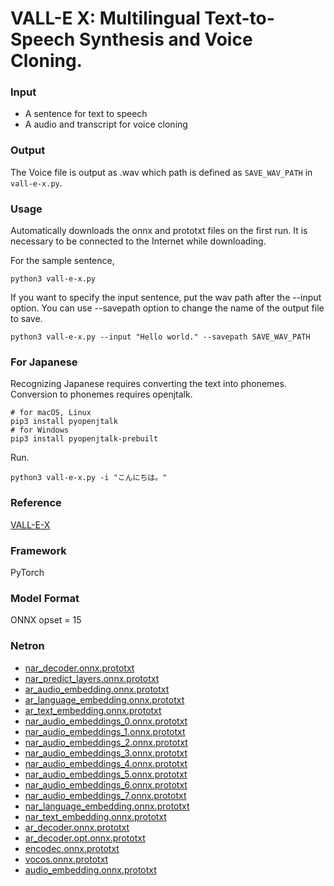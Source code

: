 # VALL-E X: Multilingual Text-to-Speech Synthesis and Voice Cloning.

### Input
- A sentence for text to speech
- A audio and transcript for voice cloning

### Output
The Voice file is output as .wav which path is defined as `SAVE_WAV_PATH` in `vall-e-x.py`.  

### Usage
Automatically downloads the onnx and prototxt files on the first run. It is necessary to be connected to the Internet while downloading.

For the sample sentence,
```
python3 vall-e-x.py 
```

If you want to specify the input sentence, put the wav path after the --input option.
You can use --savepath option to change the name of the output file to save.

```
python3 vall-e-x.py --input "Hello world." --savepath SAVE_WAV_PATH
```

### For Japanese

Recognizing Japanese requires converting the text into phonemes. Conversion to phonemes requires openjtalk.

```
# for macOS, Linux
pip3 install pyopenjtalk
# for Windows
pip3 install pyopenjtalk-prebuilt
```

Run.

```
python3 vall-e-x.py -i "こんにちは。"
```

### Reference
[VALL-E-X](https://github.com/Plachtaa/VALL-E-X)

### Framework
PyTorch

### Model Format
ONNX opset = 15

### Netron

- [nar_decoder.onnx.prototxt](https://netron.app/?url=https://storage.googleapis.com/ailia-models/vall-e-x/nar_decoder.onnx.prototxt)
- [nar_predict_layers.onnx.prototxt](https://netron.app/?url=https://storage.googleapis.com/ailia-models/vall-e-x/nar_predict_layers.onnx.prototxt)
- [ar_audio_embedding.onnx.prototxt](https://netron.app/?url=https://storage.googleapis.com/ailia-models/vall-e-x/ar_audio_embedding.onnx.prototxt)
- [ar_language_embedding.onnx.prototxt](https://netron.app/?url=https://storage.googleapis.com/ailia-models/vall-e-x/ar_language_embedding.onnx.prototxt)
- [ar_text_embedding.onnx.prototxt](https://netron.app/?url=https://storage.googleapis.com/ailia-models/vall-e-x/ar_text_embedding.onnx.prototxt)
- [nar_audio_embeddings_0.onnx.prototxt](https://netron.app/?url=https://storage.googleapis.com/ailia-models/vall-e-x/nar_audio_embeddings_0.onnx.prototxt)
- [nar_audio_embeddings_1.onnx.prototxt](https://netron.app/?url=https://storage.googleapis.com/ailia-models/vall-e-x/nar_audio_embeddings_1.onnx.prototxt)
- [nar_audio_embeddings_2.onnx.prototxt](https://netron.app/?url=https://storage.googleapis.com/ailia-models/vall-e-x/nar_audio_embeddings_2.onnx.prototxt)
- [nar_audio_embeddings_3.onnx.prototxt](https://netron.app/?url=https://storage.googleapis.com/ailia-models/vall-e-x/nar_audio_embeddings_3.onnx.prototxt)
- [nar_audio_embeddings_4.onnx.prototxt](https://netron.app/?url=https://storage.googleapis.com/ailia-models/vall-e-x/nar_audio_embeddings_4.onnx.prototxt)
- [nar_audio_embeddings_5.onnx.prototxt](https://netron.app/?url=https://storage.googleapis.com/ailia-models/vall-e-x/nar_audio_embeddings_5.onnx.prototxt)
- [nar_audio_embeddings_6.onnx.prototxt](https://netron.app/?url=https://storage.googleapis.com/ailia-models/vall-e-x/nar_audio_embeddings_6.onnx.prototxt)
- [nar_audio_embeddings_7.onnx.prototxt](https://netron.app/?url=https://storage.googleapis.com/ailia-models/vall-e-x/nar_audio_embeddings_7.onnx.prototxt)
- [nar_language_embedding.onnx.prototxt](https://netron.app/?url=https://storage.googleapis.com/ailia-models/vall-e-x/nar_language_embedding.onnx.prototxt)
- [nar_text_embedding.onnx.prototxt](https://netron.app/?url=https://storage.googleapis.com/ailia-models/vall-e-x/nar_text_embedding.onnx.prototxt)
- [ar_decoder.onnx.prototxt](https://netron.app/?url=https://storage.googleapis.com/ailia-models/vall-e-x/ar_decoder.onnx.prototxt)
- [ar_decoder.opt.onnx.prototxt](https://netron.app/?url=https://storage.googleapis.com/ailia-models/vall-e-x/ar_decoder.opt.onnx.prototxt)
- [encodec.onnx.prototxt](https://netron.app/?url=https://storage.googleapis.com/ailia-models/vall-e-x/encodec.onnx.prototxt)
- [vocos.onnx.prototxt](https://netron.app/?url=https://storage.googleapis.com/ailia-models/vall-e-x/vocos.onnx.prototxt)
- [audio_embedding.onnx.prototxt](https://netron.app/?url=https://storage.googleapis.com/ailia-models/vall-e-x/audio_embedding.onnx.prototxt)
